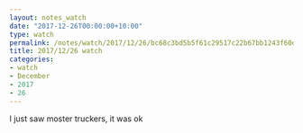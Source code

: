```yaml
---
layout: notes_watch
date: "2017-12-26T00:00:00+10:00"
type: watch
permalink: /notes/watch/2017/12/26/bc68c3bd5b5f61c29517c22b67bb1243f60d6b13.html
title: 2017/12/26 watch
categories:
- watch
- December
- 2017
- 26
---
```

I just saw moster truckers, it was ok
